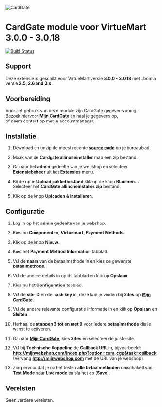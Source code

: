 ![CardGate](https://cdn.curopayments.net/thumb/200/logos/cardgate.png)

# CardGate module voor VirtueMart 3.0.0 - 3.0.18

[![Build Status](https://travis-ci.org/cardgate/virtuemart3.svg?branch=master)](https://travis-ci.org/cardgate/virtuemart3)

## Support

Deze extensie is geschikt voor VirtueMart versie **3.0.0 - 3.0.18** met Joomla versie **2.5, 2.6 and 3.x** .

## Voorbereiding

Voor het gebruik van deze module zijn CardGate gegevens nodig.  
Bezoek hiervoor [**Mijn CardGate**](https://my.cardgate.com/) en haal je gegevens op,  
of neem contact op met je accountmanager.  

## Installatie

1. Download en unzip de meest recente [**source code**](https://github.com/cardgate/virtuemart3/releases/) op je bureaublad.

2. Maak van de **Cardgate allinoneinstaller** map een zip bestand.

3. Ga naar het **admin** gedeelte van je webshop en selecteer **Extensiebeheer** uit het **Extensies** menu.

4. Bij de optie **Upload pakketbestand** klik op de knop **Bladeren...**   
   Selecteer het **CardGate allinoneinstaller.zip** bestand.
   
5. Klik op de knop **Uploaden & Installeren**.  
  
## Configuratie

1. Log in op het **admin** gedeelte van je webshop.

2. Kies nu **Componenten, Virtuemart, Payment Methods**.

3. Klik op de knop **Nieuw**.

4. Kies het **Payment Method Information** tabblad.

5. Vul de **naam** van de betaalmethode in en kies de gewenste **betaalmethode**.

6. Vul de andere details in op dit tabblad en klik op **Opslaan**.

7. Kies nu het **Configuration** tabblad.

8. Vul de **site ID** en de **hash key** in, deze kun je vinden bij **Sites** op [**Mijn CardGate**](https://my.cardgate.com/).

9. Vul de andere relevante configuratie informatie in en klik op **Opslaan** en **Sluiten**.

10. Herhaal de **stappen 3 tot en met 9** voor iedere **betaalmethode** die je wenst te activeren.

11. Ga naar [**Mijn CardGate**](https://my.cardgate.com/), kies **Sites** en selecteer de juiste site.

12. Vul bij **Technische Koppeling** de **Callback URL** in, bijvoorbeeld:  
    **http://mijnwebshop.com/index.php?option=com_cgp&task=callback**  
   (Vervang **http://mijnwebshop.com** met de URL van je webshop)  

13. Zorg ervoor dat je na het testen **alle betaalmethoden** omschakelt van **Test Mode** naar **Live mode** en sla het op (**Save**).
 
## Vereisten

Geen verdere vereisten.
